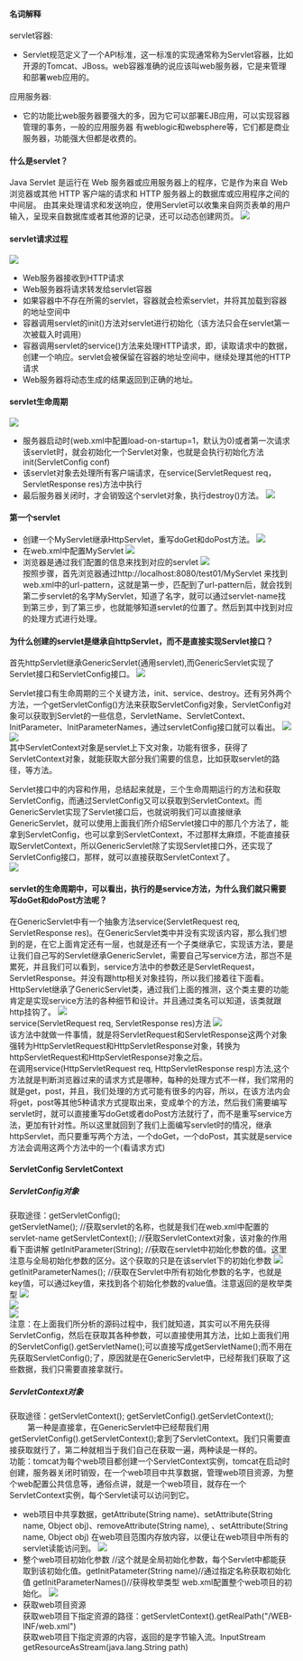 #### 名词解释
servlet容器:
* Servlet规范定义了一个API标准，这一标准的实现通常称为Servlet容器，比如开源的Tomcat、JBoss。web容器准确的说应该叫web服务器，它是来管理和部署web应用的。<br>

应用服务器:
* 它的功能比web服务器要强大的多，因为它可以部署EJB应用，可以实现容器管理的事务，一般的应用服务器 有weblogic和websphere等，它们都是商业服务器，功能强大但都是收费的。
#### 什么是servlet？
Java Servlet 是运行在 Web 服务器或应用服务器上的程序，它是作为来自 Web 浏览器或其他 HTTP 客户端的请求和 HTTP 服务器上的数据库或应用程序之间的中间层。
由其来处理请求和发送响应，使用Servlet可以收集来自网页表单的用户输入，呈现来自数据库或者其他源的记录，还可以动态创建网页。
![](https://github.com/TrueOr/java/raw/master/java_web/picture/874710-20170214192940050-671180063.png)<br>

#### servlet请求过程
![](https://github.com/TrueOr/java/raw/master/java_web/picture/20140119021418375.jpg)<br>
* Web服务器接收到HTTP请求
* Web服务器将请求转发给servlet容器
* 如果容器中不存在所需的servlet，容器就会检索servlet，并将其加载到容器的地址空间中
* 容器调用servlet的init()方法对servlet进行初始化（该方法只会在servlet第一次被载入时调用）
* 容器调用servlet的service()方法来处理HTTP请求，即，读取请求中的数据，创建一个响应。servlet会被保留在容器的地址空间中，继续处理其他的HTTP请求
* Web服务器将动态生成的结果返回到正确的地址。

#### servlet生命周期
![](https://github.com/TrueOr/java/raw/master/java_web/picture/874710-20170216103737254-1072057229.png)<br>
* 服务器启动时(web.xml中配置load-on-startup=1，默认为0)或者第一次请求该servlet时，就会初始化一个Servlet对象，也就是会执行初始化方法init(ServletConfig conf)
* 该servlet对象去处理所有客户端请求，在service(ServletRequest req，ServletResponse res)方法中执行
* 最后服务器关闭时，才会销毁这个servlet对象，执行destroy()方法。
![](https://github.com/TrueOr/java/raw/master/java_web/picture/1352204684_1548.jpg)<br>

#### 第一个servlet
* 创建一个MyServlet继承HttpServlet，重写doGet和doPost方法。
![](https://github.com/TrueOr/java/raw/master/java_web/picture/874710-20170216094438629-1196159083.png)<br>
* 在web.xml中配置MyServlet
![](https://github.com/TrueOr/java/raw/master/java_web/picture/874710-20170216094000972-1276129522.png)<br>
* 浏览器是通过我们配置的信息来找到对应的servlet
![](https://github.com/TrueOr/java/raw/master/java_web/picture/874710-20170216094053504-915571176.png)<br>
按照步骤，首先浏览器通过http://localhost:8080/test01/MyServlet 来找到web.xml中的url-pattern，这就是第一步，匹配到了url-pattern后，就会找到第二步servlet的名字MyServlet，知道了名字，就可以通过servlet-name找到第三步，到了第三步，也就能够知道servlet的位置了。然后到其中找到对应的处理方式进行处理。 

#### 为什么创建的servlet是继承自httpServlet，而不是直接实现Servlet接口？
首先httpServlet继承GenericServlet(通用servlet),而GenericServlet实现了Servlet接口和ServletConfig接口。
![](https://github.com/TrueOr/java/raw/master/java_web/picture/servlet-servletconfig.PNG)<br>

Servlet接口有生命周期的三个关键方法，init、service、destroy。还有另外两个方法，一个getServletConfig()方法来获取ServletConfig对象，ServletConfig对象可以获取到Servlet的一些信息，ServletName、ServletContext、InitParameter、InitParameterNames，通过servletConfig接口就可以看出。
![](https://github.com/TrueOr/java/raw/master/java_web/picture/874710-20170216142610660-322166979.png)
![](https://github.com/TrueOr/java/raw/master/java_web/picture/874710-20170216143011050-806963452.png)<br>
其中ServletContext对象是servlet上下文对象，功能有很多，获得了ServletContext对象，就能获取大部分我们需要的信息，比如获取servlet的路径，等方法。

Servlet接口中的内容和作用，总结起来就是，三个生命周期运行的方法和获取ServletConfig，而通过ServletConfig又可以获取到ServletContext。而GenericServlet实现了Servlet接口后，也就说明我们可以直接继承GenericServlet，就可以使用上面我们所介绍Servlet接口中的那几个方法了，能拿到ServletConfig，也可以拿到ServletContext，不过那样太麻烦，不能直接获取ServletContext，所以GenericServlet除了实现Servlet接口外，还实现了ServletConfig接口，那样，就可以直接获取ServletContext了。<br>
![](https://github.com/TrueOr/java/raw/master/java_web/picture/874710-20170216145502191-411577839.png)<br>
#### servlet的生命周期中，可以看出，执行的是service方法，为什么我们就只需要写doGet和doPost方法呢？
在GenericServlet中有一个抽象方法service(ServletRequest req, ServletResponse res)。在GenericServlet类中并没有实现该内容，那么我们想到的是，在它上面肯定还有一层，也就是还有一个子类继承它，实现该方法，要是让我们自己写的Servlet继承GenericServlet，需要自己写service方法，那岂不是累死，并且我们可以看到，service方法中的参数还是ServletRequest，ServletResponse。并没有跟http相关对象挂钩，所以我们接着往下面看。<br>
HttpServlet继承了GenericServlet类，通过我们上面的推测，这个类主要的功能肯定是实现service方法的各种细节和设计。并且通过类名可以知道，该类就跟http挂钩了。
![](https://github.com/TrueOr/java/raw/master/java_web/picture/874710-20170216152220082-1786372762.png)<br>
service(ServletRequest req, ServletResponse res)方法
![](https://github.com/TrueOr/java/raw/master/java_web/picture/874710-20170216152409566-1602415910.png)<br>
该方法中就做一件事情，就是将ServletRequest和ServletResponse这两个对象强转为HttpServletRequest和HttpServletResponse对象，转换为httpServletRequest和HttpServletResponse对象之后。<br>
在调用service(HttpServletRequest req, HttpServletResponse resp)方法,这个方法就是判断浏览器过来的请求方式是哪种，每种的处理方式不一样，我们常用的就是get，post，并且，我们处理的方式可能有很多的内容，所以，在该方法内会将get，post等其他5种请求方式提取出来，变成单个的方法，然后我们需要编写servlet时，就可以直接重写doGet或者doPost方法就行了，而不是重写service方法，更加有针对性。所以这里就回到了我们上面编写servlet时的情况，继承httpServlet，而只要重写两个方法，一个doGet，一个doPost，其实就是service方法会调用这两个方法中的一个(看请求方式)

#### ServletConfig ServletContext
##### ServletConfig对象
获取途径：getServletConfig();<br>
  getServletName();  //获取servlet的名称，也就是我们在web.xml中配置的servlet-name 
  getServletContext(); //获取ServletContext对象，该对象的作用看下面讲解
  getInitParameter(String); //获取在servlet中初始化参数的值。这里注意与全局初始化参数的区分。这个获取的只是在该servlet下的初始化参数
  ![](https://github.com/TrueOr/java/raw/master/java_web/picture/874710-20170216195140550-371826071.png)<br>
  getInitParameterNames(); //获取在Servlet中所有初始化参数的名字，也就是key值，可以通过key值，来找到各个初始化参数的value值。注意返回的是枚举类型
  ![](https://github.com/TrueOr/java/raw/master/java_web/picture/874710-20170217091747144-810654839.png)<br>
  ![](https://github.com/TrueOr/java/raw/master/java_web/picture/874710-20170217091914597-1623014325.png)<br>
  ![](https://github.com/TrueOr/java/raw/master/java_web/picture/874710-20170217091935300-1981582648.png)<br>
注意：在上面我们所分析的源码过程中，我们就知道，其实可以不用先获得ServletConfig，然后在获取其各种参数，可以直接使用其方法，比如上面我们用的ServletConfig().getServletName();可以直接写成getServletName();而不用在先获取ServletConfig();了，原因就是在GenericServlet中，已经帮我们获取了这些数据，我们只需要直接拿就行。

##### ServletContext对象
获取途径：getServletContext(); getServletConfig().getServletContext();<br>　　
第一种是直接拿，在GenericServlet中已经帮我们用getServletConfig().getServletContext();拿到了ServletContext。我们只需要直接获取就行了，第二种就相当于我们自己在获取一遍，两种读是一样的。<br>
功能：tomcat为每个web项目都创建一个ServletContext实例，tomcat在启动时创建，服务器关闭时销毁，在一个web项目中共享数据，管理web项目资源，为整个web配置公共信息等，通俗点讲，就是一个web项目，就存在一个ServletContext实例，每个Servlet读可以访问到它。<br>

* web项目中共享数据，getAttribute(String name)、setAttribute(String name, Object obj)、removeAttribute(String name),
、setAttribute(String name, Object obj) 在web项目范围内存放内容，以便让在web项目中所有的servlet读能访问到。
![](https://github.com/TrueOr/java/raw/master/java_web/picture/874710-20170217100049254-1938338032.png)<br>
* 整个web项目初始化参数 //这个就是全局初始化参数，每个Servlet中都能获取到该初始化值。getInitPatameter(String name)//通过指定名称获取初始化值 getInitParameterNames()//获得枚举类型 web.xml配置整个web项目的初始化。
![](https://github.com/TrueOr/java/raw/master/java_web/picture/initparment.PNG)<br>
* 获取web项目资源<br>
获取web项目下指定资源的路径：getServletContext().getRealPath("/WEB-INF/web.xml")<br>
获取web项目下指定资源的内容，返回的是字节输入流。InputStream getResourceAsStream(java.lang.String path)<br>






